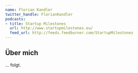 ```yaml
---
name: Florian Kandler
twitter_handle: FlorianKandler
podcasts:
- title: Startup Milestones
  url: http://www.startupmilestones.eu/
  feed_url: http://feeds.feedburner.com/StartupMilestones
---
```


## Über mich

... folgt.